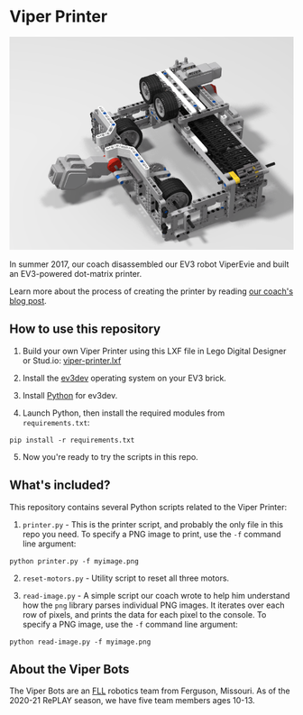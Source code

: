 Viper Printer
=============

![Viper printer image](https://github.com/Viper-Bots/viper-printer/blob/main/png/printer-for-repo.png)

In summer 2017, our coach disassembled our EV3 robot ViperEvie and built an EV3-powered dot-matrix printer.

Learn more about the process of creating the printer by reading [our coach's blog post](https://www.joshrenaud.com/family/archives/2017/07/building-a-lego-dot-matrix-printer.html).


How to use this repository
--------------------------

1. Build your own Viper Printer using this LXF file in Lego Digital Designer or Stud.io: [viper-printer.lxf](https://github.com/Viper-Bots/viper-printer/blob/main/lxf/viper-printer.lxf)

2. Install the [ev3dev](https://www.ev3dev.org/) operating system on your EV3 brick.

3. Install [Python](https://www.ev3dev.org/docs/programming-languages/) for ev3dev.

4. Launch Python, then install the required modules from `requirements.txt`:
```
pip install -r requirements.txt
```

5. Now you're ready to try the scripts in this repo.


What's included?
----------------

This repository contains several Python scripts related to the Viper Printer:

1. `printer.py` - This is the printer script, and probably the only file in this repo you need. To specify a PNG image to print, use the `-f` command line argument:

```
python printer.py -f myimage.png
```

2. `reset-motors.py` - Utility script to reset all three motors. 

3. `read-image.py` - A simple script our coach wrote to help him understand how the `png` library parses individual PNG images. It iterates over each row of pixels, and prints the data for each pixel to the console. To specify a PNG image, use the `-f` command line argument:

```
python read-image.py -f myimage.png
```


About the Viper Bots
--------------------
The Viper Bots are an [FLL](https://firstlegoleague.org) robotics team from Ferguson, Missouri. As of the 2020-21 RePLAY season, we have five team members ages 10-13.
